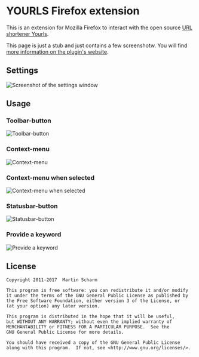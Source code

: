 # YOURLS Firefox extension

This is an extension for Mozilla Firefox to interact with the open source [URL shortener Yourls](http://yourls.org/).

This page is just a stub and just contains a few screenshotw. You will find [more information on the plugin's website](https://binfalse.de/software/browser-extensions/yourls-firefox-extension/).

## Settings

![Screenshot of the settings window](https://binfalse.de/wp-content/uploads/2011/06/yourls-extension-settings-window.png)

## Usage

### Toolbar-button

![Toolbar-button](https://binfalse.de/wp-content/uploads/2011/06/yourls-extension-toolbar.png)

### Context-menu

![Context-menu](https://binfalse.de/wp-content/uploads/2011/06/yourls-extension-context.png)

### Context-menu when selected

![Context-menu when selected](https://binfalse.de/wp-content/uploads/2011/06/yourls-extension-context-selection.png)

### Statusbar-button

![Statusbar-button](https://binfalse.de/wp-content/uploads/2011/06/yourls-extension-statusbar.png)

### Provide a keyword

![Provide a keyword](https://binfalse.de/wp-content/uploads/2011/06/yourls-extension-keyword.png)

## License

    Copyright 2011-2017  Martin Scharm
    
    This program is free software: you can redistribute it and/or modify
    it under the terms of the GNU General Public License as published by
    the Free Software Foundation, either version 3 of the License, or
    (at your option) any later version.

    This program is distributed in the hope that it will be useful,
    but WITHOUT ANY WARRANTY; without even the implied warranty of
    MERCHANTABILITY or FITNESS FOR A PARTICULAR PURPOSE.  See the
    GNU General Public License for more details.

    You should have received a copy of the GNU General Public License
    along with this program.  If not, see <http://www.gnu.org/licenses/>.


